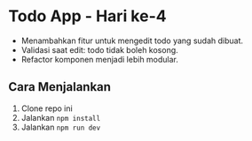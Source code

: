 # Todo App - Hari ke-4

- Menambahkan fitur untuk mengedit todo yang sudah dibuat.
- Validasi saat edit: todo tidak boleh kosong.
- Refactor komponen menjadi lebih modular.

## Cara Menjalankan

1. Clone repo ini
2. Jalankan `npm install`
3. Jalankan `npm run dev`